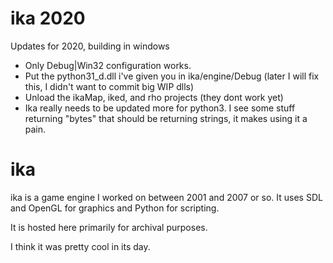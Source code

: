 # ika 2020

Updates for 2020, building in windows
* Only Debug|Win32 configuration works.
* Put the python31_d.dll i've given you in ika/engine/Debug (later I will fix this, I didn't want to commit big WIP dlls)
* Unload the ikaMap, iked, and rho projects (they dont work yet)
* Ika really needs to be updated more for python3. I see some stuff returning "bytes" that should be returning strings, it makes using it a pain.

# ika

ika is a game engine I worked on between 2001 and 2007 or so.  It uses SDL and OpenGL for graphics and Python for
scripting.

It is hosted here primarily for archival purposes.

I think it was pretty cool in its day.
